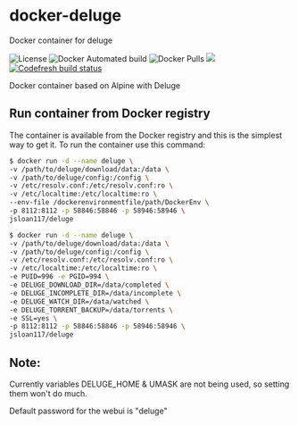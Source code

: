 # docker-deluge

Docker container for deluge

![License](https://img.shields.io/badge/License-GPLv3-blue.svg)
![Docker Automated build](https://img.shields.io/docker/automated/jsloan117/docker-deluge.svg)
![Docker Pulls](https://img.shields.io/docker/pulls/jsloan117/docker-deluge.svg)
[![](https://images.microbadger.com/badges/image/jsloan117/docker-deluge.svg)](https://microbadger.com/images/jsloan117/docker-deluge "Get your own image badge on microbadger.com")
[![Codefresh build status]( https://g.codefresh.io/api/badges/pipeline/jsloan117_marketplace/jsloan117%2Fdocker-deluge%2Fdocker-deluge?type=cf-1)]( https://g.codefresh.io/public/accounts/jsloan117_marketplace/pipelines/jsloan117/docker-deluge/docker-deluge)

Docker container based on Alpine with Deluge

## Run container from Docker registry

The container is available from the Docker registry and this is the simplest way to get it.
To run the container use this command:

```bash
$ docker run -d --name deluge \
-v /path/to/deluge/download/data:/data \
-v /path/to/deluge/config:/config \
-v /etc/resolv.conf:/etc/resolv.conf:ro \
-v /etc/localtime:/etc/localtime:ro \
--env-file /dockerenvironmentfile/path/DockerEnv \
-p 8112:8112 -p 58846:58846 -p 58946:58946 \
jsloan117/deluge
```

```bash
$ docker run -d --name deluge \
-v /path/to/deluge/download/data:/data \
-v /path/to/deluge/config:/config \
-v /etc/resolv.conf:/etc/resolv.conf:ro \
-v /etc/localtime:/etc/localtime:ro \
-e PUID=996 -e PGID=994 \
-e DELUGE_DOWNLOAD_DIR=/data/completed \
-e DELUGE_INCOMPLETE_DIR=/data/incomplete \
-e DELUGE_WATCH_DIR=/data/watched \
-e DELUGE_TORRENT_BACKUP=/data/torrents \
-e SSL=yes \
-p 8112:8112 -p 58846:58846 -p 58946:58946 \
jsloan117/deluge
```

## Note:

Currently variables DELUGE_HOME & UMASK are not being used, so setting them won't do much.

Default password for the webui is "deluge"
